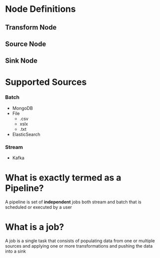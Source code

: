 # Node Definitions

## Transform Node

## Source Node

## Sink Node

# Supported Sources

### Batch

- MongoDB
- File
  - .csv
  - xslx
  - .txt
- ElasticSearch

### Stream

- Kafka

# What is exactly termed as a Pipeline?

A pipeline is set of **independent** jobs both stream and batch that is scheduled or executed by a user

# What is a job?

A job is a single task that consists of populating data from one or multiple sources and applying one or more transformations and pushing the data into a sink
